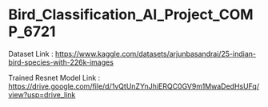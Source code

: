 # Bird_Classification_AI_Project_COMP_6721

Dataset Link : https://www.kaggle.com/datasets/arjunbasandrai/25-indian-bird-species-with-226k-images

Trained Resnet Model Link : https://drive.google.com/file/d/1vQtUnZYnJhiERQC0GV9m1MwaDedHsUFq/view?usp=drive_link
